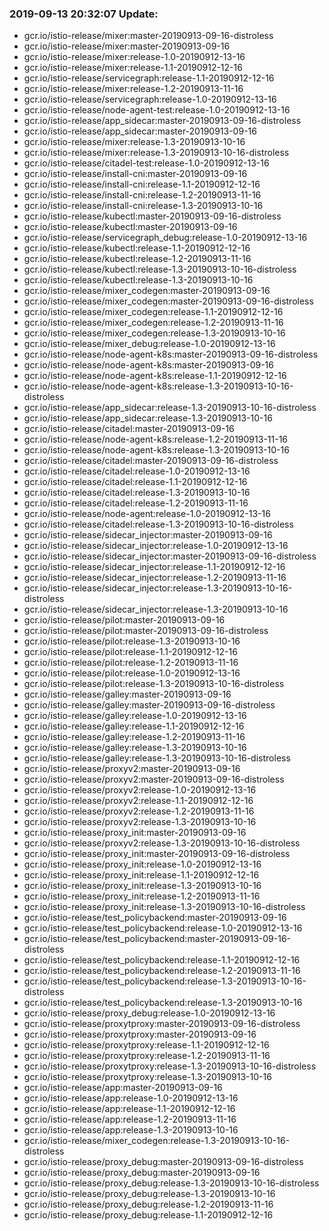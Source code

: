 ### 2019-09-13 20:32:07 Update:

- gcr.io/istio-release/mixer:master-20190913-09-16-distroless
- gcr.io/istio-release/mixer:master-20190913-09-16
- gcr.io/istio-release/mixer:release-1.0-20190912-13-16
- gcr.io/istio-release/mixer:release-1.1-20190912-12-16
- gcr.io/istio-release/servicegraph:release-1.1-20190912-12-16
- gcr.io/istio-release/mixer:release-1.2-20190913-11-16
- gcr.io/istio-release/servicegraph:release-1.0-20190912-13-16
- gcr.io/istio-release/node-agent-test:release-1.0-20190912-13-16
- gcr.io/istio-release/app_sidecar:master-20190913-09-16-distroless
- gcr.io/istio-release/app_sidecar:master-20190913-09-16
- gcr.io/istio-release/mixer:release-1.3-20190913-10-16
- gcr.io/istio-release/mixer:release-1.3-20190913-10-16-distroless
- gcr.io/istio-release/citadel-test:release-1.0-20190912-13-16
- gcr.io/istio-release/install-cni:master-20190913-09-16
- gcr.io/istio-release/install-cni:release-1.1-20190912-12-16
- gcr.io/istio-release/install-cni:release-1.2-20190913-11-16
- gcr.io/istio-release/install-cni:release-1.3-20190913-10-16
- gcr.io/istio-release/kubectl:master-20190913-09-16-distroless
- gcr.io/istio-release/kubectl:master-20190913-09-16
- gcr.io/istio-release/servicegraph_debug:release-1.0-20190912-13-16
- gcr.io/istio-release/kubectl:release-1.1-20190912-12-16
- gcr.io/istio-release/kubectl:release-1.2-20190913-11-16
- gcr.io/istio-release/kubectl:release-1.3-20190913-10-16-distroless
- gcr.io/istio-release/kubectl:release-1.3-20190913-10-16
- gcr.io/istio-release/mixer_codegen:master-20190913-09-16
- gcr.io/istio-release/mixer_codegen:master-20190913-09-16-distroless
- gcr.io/istio-release/mixer_codegen:release-1.1-20190912-12-16
- gcr.io/istio-release/mixer_codegen:release-1.2-20190913-11-16
- gcr.io/istio-release/mixer_codegen:release-1.3-20190913-10-16
- gcr.io/istio-release/mixer_debug:release-1.0-20190912-13-16
- gcr.io/istio-release/node-agent-k8s:master-20190913-09-16-distroless
- gcr.io/istio-release/node-agent-k8s:master-20190913-09-16
- gcr.io/istio-release/node-agent-k8s:release-1.1-20190912-12-16
- gcr.io/istio-release/node-agent-k8s:release-1.3-20190913-10-16-distroless
- gcr.io/istio-release/app_sidecar:release-1.3-20190913-10-16-distroless
- gcr.io/istio-release/app_sidecar:release-1.3-20190913-10-16
- gcr.io/istio-release/citadel:master-20190913-09-16
- gcr.io/istio-release/node-agent-k8s:release-1.2-20190913-11-16
- gcr.io/istio-release/node-agent-k8s:release-1.3-20190913-10-16
- gcr.io/istio-release/citadel:master-20190913-09-16-distroless
- gcr.io/istio-release/citadel:release-1.0-20190912-13-16
- gcr.io/istio-release/citadel:release-1.1-20190912-12-16
- gcr.io/istio-release/citadel:release-1.3-20190913-10-16
- gcr.io/istio-release/citadel:release-1.2-20190913-11-16
- gcr.io/istio-release/node-agent:release-1.0-20190912-13-16
- gcr.io/istio-release/citadel:release-1.3-20190913-10-16-distroless
- gcr.io/istio-release/sidecar_injector:master-20190913-09-16
- gcr.io/istio-release/sidecar_injector:release-1.0-20190912-13-16
- gcr.io/istio-release/sidecar_injector:master-20190913-09-16-distroless
- gcr.io/istio-release/sidecar_injector:release-1.1-20190912-12-16
- gcr.io/istio-release/sidecar_injector:release-1.2-20190913-11-16
- gcr.io/istio-release/sidecar_injector:release-1.3-20190913-10-16-distroless
- gcr.io/istio-release/sidecar_injector:release-1.3-20190913-10-16
- gcr.io/istio-release/pilot:master-20190913-09-16
- gcr.io/istio-release/pilot:master-20190913-09-16-distroless
- gcr.io/istio-release/pilot:release-1.3-20190913-10-16
- gcr.io/istio-release/pilot:release-1.1-20190912-12-16
- gcr.io/istio-release/pilot:release-1.2-20190913-11-16
- gcr.io/istio-release/pilot:release-1.0-20190912-13-16
- gcr.io/istio-release/pilot:release-1.3-20190913-10-16-distroless
- gcr.io/istio-release/galley:master-20190913-09-16
- gcr.io/istio-release/galley:master-20190913-09-16-distroless
- gcr.io/istio-release/galley:release-1.0-20190912-13-16
- gcr.io/istio-release/galley:release-1.1-20190912-12-16
- gcr.io/istio-release/galley:release-1.2-20190913-11-16
- gcr.io/istio-release/galley:release-1.3-20190913-10-16
- gcr.io/istio-release/galley:release-1.3-20190913-10-16-distroless
- gcr.io/istio-release/proxyv2:master-20190913-09-16
- gcr.io/istio-release/proxyv2:master-20190913-09-16-distroless
- gcr.io/istio-release/proxyv2:release-1.0-20190912-13-16
- gcr.io/istio-release/proxyv2:release-1.1-20190912-12-16
- gcr.io/istio-release/proxyv2:release-1.2-20190913-11-16
- gcr.io/istio-release/proxyv2:release-1.3-20190913-10-16
- gcr.io/istio-release/proxy_init:master-20190913-09-16
- gcr.io/istio-release/proxyv2:release-1.3-20190913-10-16-distroless
- gcr.io/istio-release/proxy_init:master-20190913-09-16-distroless
- gcr.io/istio-release/proxy_init:release-1.0-20190912-13-16
- gcr.io/istio-release/proxy_init:release-1.1-20190912-12-16
- gcr.io/istio-release/proxy_init:release-1.3-20190913-10-16
- gcr.io/istio-release/proxy_init:release-1.2-20190913-11-16
- gcr.io/istio-release/proxy_init:release-1.3-20190913-10-16-distroless
- gcr.io/istio-release/test_policybackend:master-20190913-09-16
- gcr.io/istio-release/test_policybackend:release-1.0-20190912-13-16
- gcr.io/istio-release/test_policybackend:master-20190913-09-16-distroless
- gcr.io/istio-release/test_policybackend:release-1.1-20190912-12-16
- gcr.io/istio-release/test_policybackend:release-1.2-20190913-11-16
- gcr.io/istio-release/test_policybackend:release-1.3-20190913-10-16-distroless
- gcr.io/istio-release/test_policybackend:release-1.3-20190913-10-16
- gcr.io/istio-release/proxy_debug:release-1.0-20190912-13-16
- gcr.io/istio-release/proxytproxy:master-20190913-09-16-distroless
- gcr.io/istio-release/proxytproxy:master-20190913-09-16
- gcr.io/istio-release/proxytproxy:release-1.1-20190912-12-16
- gcr.io/istio-release/proxytproxy:release-1.2-20190913-11-16
- gcr.io/istio-release/proxytproxy:release-1.3-20190913-10-16-distroless
- gcr.io/istio-release/proxytproxy:release-1.3-20190913-10-16
- gcr.io/istio-release/app:master-20190913-09-16
- gcr.io/istio-release/app:release-1.0-20190912-13-16
- gcr.io/istio-release/app:release-1.1-20190912-12-16
- gcr.io/istio-release/app:release-1.2-20190913-11-16
- gcr.io/istio-release/app:release-1.3-20190913-10-16
- gcr.io/istio-release/mixer_codegen:release-1.3-20190913-10-16-distroless
- gcr.io/istio-release/proxy_debug:master-20190913-09-16-distroless
- gcr.io/istio-release/proxy_debug:master-20190913-09-16
- gcr.io/istio-release/proxy_debug:release-1.3-20190913-10-16-distroless
- gcr.io/istio-release/proxy_debug:release-1.3-20190913-10-16
- gcr.io/istio-release/proxy_debug:release-1.2-20190913-11-16
- gcr.io/istio-release/proxy_debug:release-1.1-20190912-12-16
